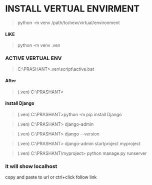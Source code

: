 # INSTALL VERTUAL ENVIRMENT

> python -m venv /path/to/new/virtual/environment
 #### LIKE
> python -m venv .ven

###  ACTIVE VERTUAL ENV
 > C:\PRASHANT>.ven\script\active.bat

#### After 
>   (.ven) C:\PRASHANT>

#### install Django 

> (.ven) C:\PRASHANT>python -m pip install Django

> (.ven) C:\PRASHANT> django-admin 

> (.ven) C:\PRASHANT> django --version

> (.ven) C:\PRASHANT> django-admin  startproject myproject

> (.ven) C:\PRASHANT\myproject> python manage.py runserver

### it will show localhost 
copy and paste to url or ctrl+click follow link



